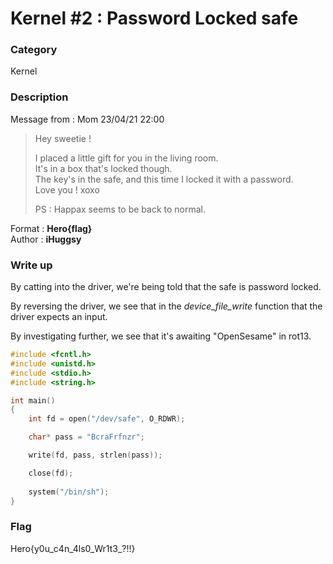 # Kernel #2 : Password Locked safe

### Category

Kernel

### Description

Message from : Mom 23/04/21 22:00
> Hey sweetie !  
>  
> I placed a little gift for you in the living room.  
> It's in a box that's locked though.  
> The key's in the safe, and this time I locked it with a password.  
> Love you ! xoxo  
>  
> PS : Happax seems to be back to normal.

Format : **Hero{flag}**  
Author : **iHuggsy**

### Write up

By catting into the driver, we're being told that the safe is password locked.

By reversing the driver, we see that in the *device_file_write* function that the driver expects an input.

By investigating further, we see that it's awaiting "OpenSesame" in rot13.


```C
#include <fcntl.h>
#include <unistd.h>
#include <stdio.h>
#include <string.h>

int main()
{
	int fd = open("/dev/safe", O_RDWR);

	char* pass = "BcraFrfnzr";

	write(fd, pass, strlen(pass));

	close(fd);
	
	system("/bin/sh");
}

```

### Flag

Hero{y0u_c4n_4ls0_Wr1t3_?!!}
